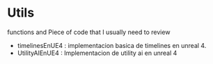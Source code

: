 # Utils
functions and Piece of code that I usually need to review
* timelinesEnUE4 :
    implementacion basica de timelines en unreal 4.
* UtilityAIEnUE4 :
    Implementacion de utility ai en unreal 4 
